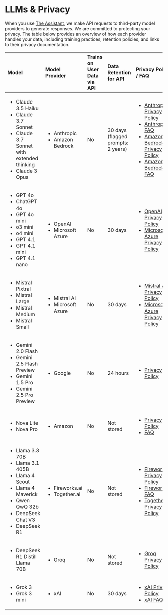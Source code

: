 # LLMs & Privacy

When you use [The Assistant](./assistant.md), we make API requests to third-party model providers to generate responses. We are committed to protecting your privacy. The table below provides an overview of how each provider handles your data, including training practices, retention policies, and links to their privacy documentation.

| Model                                                                                                                                                                   | Model Provider                                       | Trains on User Data via API | Data Retention for API             | Privacy Policy / FAQ                                                                                                                                                                                                                                                                                                                                                                                     |
| :---------------------------------------------------------------------------------------------------------------------------------------------------------------------- | :--------------------------------------------------- | :-------------------------- | :--------------------------------- | :------------------------------------------------------------------------------------------------------------------------------------------------------------------------------------------------------------------------------------------------------------------------------------------------------------------------------------------------------------------------------------------------------- |
| <ul><li>Claude 3.5 Haiku</li><li>Claude 3.7 Sonnet</li><li>Claude 3.7 Sonnet with extended thinking</li><li>Claude 3 Opus</li></ul>                                     | <ul><li>Anthropic</li><li>Amazon Bedrock</li></ul>   | No                          | 30 days (flagged prompts: 2 years) | <ul><li>[Anthropic Privacy Policy](https://www.anthropic.com/legal/privacy)</li><li>[Anthropic FAQ](https://privacy.anthropic.com/en/articles/7996866-how-long-do-you-store-personal-data)</li><li>[Amazon Bedrock Privacy Policy](https://docs.aws.amazon.com/bedrock/latest/userguide/)</li><li>[Amazon Bedrock FAQ](https://docs.aws.amazon.com/nova/latest/userguide/responsible-use.html)</li></ul> |
| <ul><li>GPT 4o</li><li>ChatGPT 4o</li><li>GPT 4o mini</li><li>o3 mini</li><li>o4 mini</li><li>GPT 4.1</li><li>GPT 4.1 mini</li><li>GPT 4.1 nano</li></ul>               | <ul><li>OpenAI</li><li>Microsoft Azure</li></ul>     | No                          | 30 days                            | <ul><li>[OpenAI Privacy Policy](https://openai.com/enterprise-privacy/)</li><li>[Microsoft Azure Privacy Policy](https://learn.microsoft.com/en-us/azure/machine-learning/concept-data-privacy?view=azureml-api-2)</li></ul>                                                                                                                                                                             |
| <ul><li>Mistral Pixtral</li><li>Mistral Large</li><li>Mistral Medium</li><li>Mistral Small</li></ul>                                                                                                                 | <ul><li>Mistral AI</li><li>Microsoft Azure</li></ul> | No                          | 30 days                            | <ul><li>[Mistral AI Privacy Policy](https://mistral.ai/terms/)</li><li>[Microsoft Azure Privacy Policy](https://learn.microsoft.com/en-us/azure/machine-learning/concept-data-privacy?view=azureml-api-2)</li></ul>                                                                                                                                                                                      |
| <ul><li>Gemini 2.0 Flash</li><li>Gemini 2.5 Flash Preview</li><li>Gemini 1.5 Pro</li><li>Gemini 2.5 Pro Preview</li></ul>                                               | <ul><li>Google</li></ul>                             | No                          | 24 hours                           | <ul><li>[Privacy Policy](https://cloud.google.com/vertex-ai/generative-ai/docs/data-governance#prediction)</li></ul>                                                                                                                                                                                                                                                                                     |
| <ul><li>Nova Lite</li><li>Nova Pro</li></ul>                                                                                                                            | <ul><li>Amazon</li></ul>                             | No                          | Not stored                         | <ul><li>[Privacy Policy](https://docs.aws.amazon.com/bedrock/latest/userguide/)</li><li>[FAQ](https://docs.aws.amazon.com/nova/latest/userguide/responsible-use.html)</li></ul>                                                                                                                                                                                                                          |
| <ul><li>Llama 3.3 70B</li><li>Llama 3.1 405B</li><li>Llama 4 Scout</li><li>Llama 4 Maverick</li><li>Qwen QwQ 32b</li><li>DeepSeek Chat V3</li><li>DeepSeek R1</li></ul> | <ul><li>Fireworks.ai</li><li>Together.ai</li></ul>   | No                          | Not stored                         | <ul><li>[Fireworks.ai Privacy Policy](https://fireworks.ai/privacy-policy)</li><li>[Fireworks.ai FAQ](https://docs.fireworks.ai/guides/security_compliance/data_handling)</li><li>[Together.ai Privacy Policy](https://www.together.ai/privacy)</li></ul>                                                                                                                                                |
| <ul><li>DeepSeek R1 Distill Llama 70B</li></ul>                                                                                                                         | <ul><li>Groq</li></ul>                               | No                          | Not stored                         | <ul><li>[Groq Privacy Policy](https://groq.com/privacy-policy/)</li></ul>                                                                                                                                                                                                                                                                                                                                |
| <ul><li>Grok 3</li><li>Grok 3 mini</li></ul>                                                                                                                            | <ul><li>xAI</li></ul>                                | No                          | 30 days                            | <ul><li>[xAI Privacy Policy](https://x.ai/legal/privacy-policy)</li><li>[xAI FAQ](https://docs.x.ai/docs/faq#does-xai-train-on-customers-api-requests)</li></ul>                                                                                                                                                                                                                                         |
